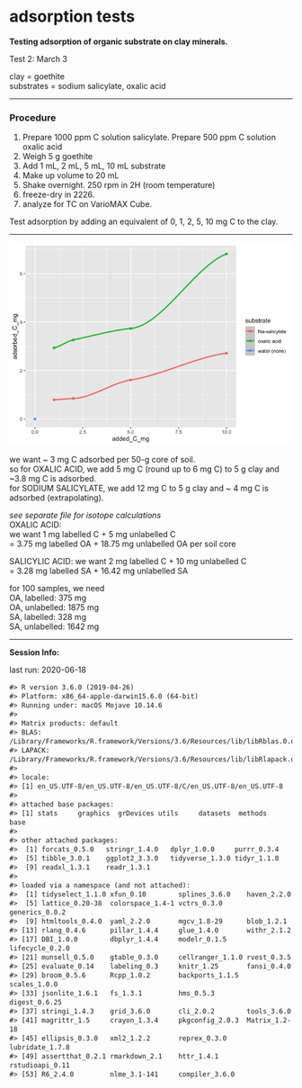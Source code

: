 adsorption tests
================

**Testing adsorption of organic substrate on clay minerals.**

Test 2: March 3

clay = goethite  
substrates = sodium salicylate, oxalic acid

-----

### Procedure

1.  Prepare 1000 ppm C solution salicylate. Prepare 500 ppm C solution
    oxalic acid
2.  Weigh 5 g goethite
3.  Add 1 mL, 2 mL, 5 mL, 10 mL substrate
4.  Make up volume to 20 mL
5.  Shake overnight. 250 rpm in 2H (room temperature)
6.  freeze-dry in 2226.
7.  analyze for TC on VarioMAX Cube.

Test adsorption by adding an equivalent of 0, 1, 2, 5, 10 mg C to the
clay.

-----

![](2-adsorption_files/figure-gfm/unnamed-chunk-2-1.png)<!-- -->

we want \~ 3 mg C adsorbed per 50-g core of soil.  
so for OXALIC ACID, we add 5 mg C (round up to 6 mg C) to 5 g clay and
\~3.8 mg C is adsorbed.  
for SODIUM SALICYLATE, we add 12 mg C to 5 g clay and \~ 4 mg C is
adsorbed (extrapolating).

*see separate file for isotope calculations*  
OXALIC ACID:  
we want 1 mg labelled C + 5 mg unlabelled C  
\= 3.75 mg labelled OA + 18.75 mg unlabelled OA per soil core

SALICYLIC ACID: we want 2 mg labelled C + 10 mg unlabelled C  
\= 3.28 mg labelled SA + 16.42 mg unlabelled SA

for 100 samples, we need  
OA, labelled: 375 mg  
OA, unlabelled: 1875 mg  
SA, labelled: 328 mg  
SA, unlabelled: 1642 mg

-----

**Session Info:**

last run: 2020-06-18

    #> R version 3.6.0 (2019-04-26)
    #> Platform: x86_64-apple-darwin15.6.0 (64-bit)
    #> Running under: macOS Mojave 10.14.6
    #> 
    #> Matrix products: default
    #> BLAS:   /Library/Frameworks/R.framework/Versions/3.6/Resources/lib/libRblas.0.dylib
    #> LAPACK: /Library/Frameworks/R.framework/Versions/3.6/Resources/lib/libRlapack.dylib
    #> 
    #> locale:
    #> [1] en_US.UTF-8/en_US.UTF-8/en_US.UTF-8/C/en_US.UTF-8/en_US.UTF-8
    #> 
    #> attached base packages:
    #> [1] stats     graphics  grDevices utils     datasets  methods   base     
    #> 
    #> other attached packages:
    #>  [1] forcats_0.5.0   stringr_1.4.0   dplyr_1.0.0     purrr_0.3.4    
    #>  [5] tibble_3.0.1    ggplot2_3.3.0   tidyverse_1.3.0 tidyr_1.1.0    
    #>  [9] readxl_1.3.1    readr_1.3.1    
    #> 
    #> loaded via a namespace (and not attached):
    #>  [1] tidyselect_1.1.0 xfun_0.10        splines_3.6.0    haven_2.2.0     
    #>  [5] lattice_0.20-38  colorspace_1.4-1 vctrs_0.3.0      generics_0.0.2  
    #>  [9] htmltools_0.4.0  yaml_2.2.0       mgcv_1.8-29      blob_1.2.1      
    #> [13] rlang_0.4.6      pillar_1.4.4     glue_1.4.0       withr_2.1.2     
    #> [17] DBI_1.0.0        dbplyr_1.4.4     modelr_0.1.5     lifecycle_0.2.0 
    #> [21] munsell_0.5.0    gtable_0.3.0     cellranger_1.1.0 rvest_0.3.5     
    #> [25] evaluate_0.14    labeling_0.3     knitr_1.25       fansi_0.4.0     
    #> [29] broom_0.5.6      Rcpp_1.0.2       backports_1.1.5  scales_1.0.0    
    #> [33] jsonlite_1.6.1   fs_1.3.1         hms_0.5.3        digest_0.6.25   
    #> [37] stringi_1.4.3    grid_3.6.0       cli_2.0.2        tools_3.6.0     
    #> [41] magrittr_1.5     crayon_1.3.4     pkgconfig_2.0.3  Matrix_1.2-18   
    #> [45] ellipsis_0.3.0   xml2_1.2.2       reprex_0.3.0     lubridate_1.7.8 
    #> [49] assertthat_0.2.1 rmarkdown_2.1    httr_1.4.1       rstudioapi_0.11 
    #> [53] R6_2.4.0         nlme_3.1-141     compiler_3.6.0
